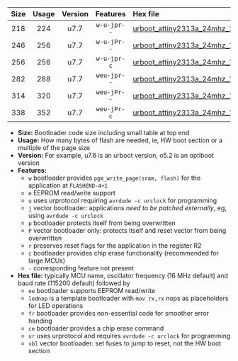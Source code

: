 |Size|Usage|Version|Features|Hex file|
|:-:|:-:|:-:|:-:|:--|
|218|224|u7.7|`w-u-jpr--`|[urboot_attiny2313a_24mhz_115200bps_lednop_ur_vbl.hex](https://raw.githubusercontent.com/stefanrueger/urboot.hex/main/mcus/attiny2313a/fcpu_24mhz/115200_bps/urboot_attiny2313a_24mhz_115200bps_lednop_ur_vbl.hex)|
|246|256|u7.7|`w-u-jPr--`|[urboot_attiny2313a_24mhz_115200bps_lednop_fr_ur_vbl.hex](https://raw.githubusercontent.com/stefanrueger/urboot.hex/main/mcus/attiny2313a/fcpu_24mhz/115200_bps/urboot_attiny2313a_24mhz_115200bps_lednop_fr_ur_vbl.hex)|
|256|256|u7.7|`w-u-jpr-c`|[urboot_attiny2313a_24mhz_115200bps_lednop_fr_ce_ur_vbl.hex](https://raw.githubusercontent.com/stefanrueger/urboot.hex/main/mcus/attiny2313a/fcpu_24mhz/115200_bps/urboot_attiny2313a_24mhz_115200bps_lednop_fr_ce_ur_vbl.hex)|
|282|288|u7.7|`weu-jpr--`|[urboot_attiny2313a_24mhz_115200bps_ee_lednop_ur_vbl.hex](https://raw.githubusercontent.com/stefanrueger/urboot.hex/main/mcus/attiny2313a/fcpu_24mhz/115200_bps/urboot_attiny2313a_24mhz_115200bps_ee_lednop_ur_vbl.hex)|
|314|320|u7.7|`weu-jPr--`|[urboot_attiny2313a_24mhz_115200bps_ee_lednop_fr_ur_vbl.hex](https://raw.githubusercontent.com/stefanrueger/urboot.hex/main/mcus/attiny2313a/fcpu_24mhz/115200_bps/urboot_attiny2313a_24mhz_115200bps_ee_lednop_fr_ur_vbl.hex)|
|338|352|u7.7|`weu-jPr-c`|[urboot_attiny2313a_24mhz_115200bps_ee_lednop_fr_ce_ur_vbl.hex](https://raw.githubusercontent.com/stefanrueger/urboot.hex/main/mcus/attiny2313a/fcpu_24mhz/115200_bps/urboot_attiny2313a_24mhz_115200bps_ee_lednop_fr_ce_ur_vbl.hex)|

- **Size:** Bootloader code size including small table at top end
- **Usage:** How many bytes of flash are needed, ie, HW boot section or a multiple of the page size
- **Version:** For example, u7.6 is an urboot version, o5.2 is an optiboot version
- **Features:**
  + `w` bootloader provides `pgm_write_page(sram, flash)` for the application at `FLASHEND-4+1`
  + `e` EEPROM read/write support
  + `u` uses urprotocol requiring `avrdude -c urclock` for programming
  + `j` vector bootloader: applications *need to be patched externally*, eg, using `avrdude -c urclock`
  + `p` bootloader protects itself from being overwritten
  + `P` vector bootloader only: protects itself and reset vector from being overwritten
  + `r` preserves reset flags for the application in the register R2
  + `c` bootloader provides chip erase functionality (recommended for large MCUs)
  + `-` corresponding feature not present
- **Hex file:** typically MCU name, oscillator frequency (16 MHz default) and baud rate (115200 default) followed by
  + `ee` bootloader supports EEPROM read/write
  + `lednop` is a template bootloader with `mov rx,rx` nops as placeholders for LED operations
  + `fr` bootloader provides non-essential code for smoother error handing
  + `ce` bootloader provides a chip erase command
  + `ur` uses urprotocol and requires `avrdude -c urclock` for programming
  + `vbl` vector bootloader: set fuses to jump to reset, not the HW boot section

